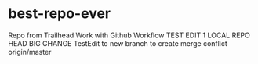 # best-repo-ever
Repo from Trailhead Work with Github Workflow
TEST EDIT 1 LOCAL REPO  
HEAD
BIG CHANGE 
TestEdit to new branch to create merge conflict 
origin/master
